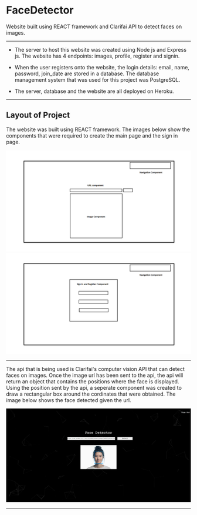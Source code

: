 # FaceDetector

Website built using REACT framework and Clarifai API to detect faces on images. 

- - - -

* The server to host this website was created using Node js and Express js. The website has 4 endpoints: images, profile, register and signin.  

* When the user registers onto the website, the login details: email, name, password, join_date are stored in a database. The database management system that was used for this project was PostgreSQL.  

* The server, database and the website are all deployed on Heroku.

- - - -

## Layout of Project ##

The website was built using REACT framework. The images below show the components that were required to create the main page and the sign in page. 

<img src="https://github.com/wmaneesh/FaceDetector/blob/master/images/main-page-component.png" width="600">  


<img src="https://github.com/wmaneesh/FaceDetector/blob/master/images/sign-page-component.png" width="600">

- - - -

The api that is being used is Clarifai's computer vision API that can detect faces on images. Once the image url has been sent to the api, the api will return an object that contains the positions where the face is displayed. Using the position sent by the api, a seperate component was created to draw a rectangular box around the cordinates that were obtained. The image below shows the face detected given the url.

<img src="https://github.com/wmaneesh/FaceDetector/blob/master/images/face-detect-page.png" width="600">

- - - -

